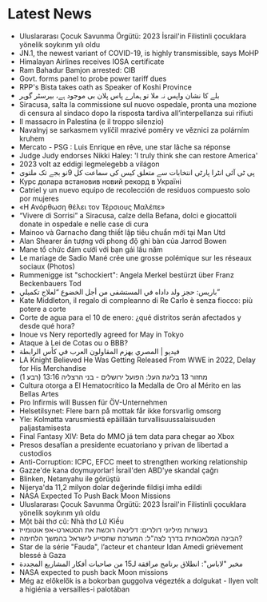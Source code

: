 # Latest News
-  Uluslararası Çocuk Savunma Örgütü: 2023 İsrail'in Filistinli çocuklara yönelik soykırım yılı oldu
-  JN.1, the newest variant of COVID-19, is highly transmissible, says MoHP
-  Himalayan Airlines receives IOSA certificate
-  Ram Bahadur Bamjon arrested: CIB
-  Govt. forms panel to probe power tariff dues
-  RPP&#039;s Bista takes oath as Speaker of Koshi Province
-  بلے کا نشان واپس نہ ملا تو ہمارے پاس پلان بی موجود ہے، بیرسٹر گوہر
-  Siracusa, salta la commissione sul nuovo ospedale, pronta una mozione di censura al sindaco dopo la risposta tardiva all’interpellanza sui rifiuti
-  Il massacro in Palestina (e il troppo silenzio)
-  Navalnyj se sarkasmem vylíčil mrazivé poměry ve věznici za polárním kruhem
-  Mercato - PSG : Luis Enrique en rêve, une star lâche sa réponse
-  Judge Judy endorses Nikki Haley: 'I truly think she can restore America'
-  2023 volt az eddigi legmelegebb a világon
-  پی ٹی آئی انٹرا پارٹی انتخابات سے متعلق کیس کی سماعت کل 9نو بجے تک ملتوی
-  Курс долара встановив новий рекорд в Україні
-  Catriel y un nuevo equipo de recolección de residuos compuesto solo por mujeres
-  «Η Ανόρθωση θέλει τον Τέρσιους Μαλέπε»
-  “Vivere di Sorrisi” a Siracusa, calze della Befana, dolci e giocattoli donate in ospedale e nelle case di cura
-  Mainoo và Garnacho đang thiết lập tiêu chuẩn mới tại Man Utd
-  Alan Shearer ấn tượng với phong độ ghi bàn của Jarrod Bowen
-  Mane tổ chức đám cưới với bạn gái lâu năm
-  Le mariage de Sadio Mané crée une grosse polémique sur les réseaux sociaux (Photos)
-  Rummenigge ist "schockiert": Angela Merkel bestürzt über Franz Beckenbauers Tod
-  باريس: حجز ولد داداه في المستشفى من أجل الخضوع “لعلاج تكميلي”
-  Kate Middleton, il regalo di compleanno di Re Carlo è senza fiocco: più potere a corte
-  Corte de agua para el 10 de enero: ¿qué distritos serán afectados y desde qué hora?
-  Inoue vs Nery reportedly agreed for May in Tokyo
-  Ataque à Lei de Cotas ou o BBB?
-  فيديو | المصري يهزم المقاولون العرب في كأس الرابطة
-  LA Knight Believed He Was Getting Released From WWE in 2022, Delay for His Merchandise
-  מחזור 13 בליגת העל: הפועל ירושלים - בני הרצליה 13:16 (רבע 1)
-  Cultura otorga a El Hematocrítico la Medalla de Oro al Mérito en las Bellas Artes
-  Pro Infirmis will Bussen für ÖV-Unternehmen
-  Helsetilsynet: Flere barn på mottak får ikke forsvarlig omsorg
-  Yle: Kolmatta varusmiestä epäillään turvallisuussalaisuuden paljastamisesta
-  Final Fantasy XIV: Beta do MMO já tem data para chegar ao Xbox
-  Presos desafían a presidente ecuatoriano y privan de libertad a custodios
-  Anti-Corruption: ICPC, EFCC meet to strengthen working relationship
-  Gazze'de kana doymuyorlar! İsrail'den ABD'ye skandal çağrı
-  Blinken, Netanyahu ile görüştü
-  Nijerya'da 11,2 milyon dolar değerinde fildişi imha edildi
-  NASA Expected To Push Back Moon Missions
-  Uluslararası Çocuk Savunma Örgütü: 2023 İsrail'in Filistinli çocuklara yönelik soykırım yılı oldu
-  Một bài thơ cũ: Nhà thơ Lữ Kiều
-  בעשרות מיליוני דולרים: דלינאה רוכשת את הסטארט-אפ אוטומייז
-  הבינה המלאכותית בדרך לצה"ל: המערכת שתסייע לישראל בהמשך הלחימה?
-  Star de la série "Fauda", l’acteur et chanteur Idan Amedi grièvement blessé à Gaza
-  مخبر "لاباس": انطلاق برنامج مرافقة لـ15 من صاحبات أفكار المشاريع المجددة
-  NASA expected to push back Moon missions
-  Még az előkelők is a bokorban guggolva végezték a dolgukat - Ilyen volt a higiénia a versailles-i palotában
